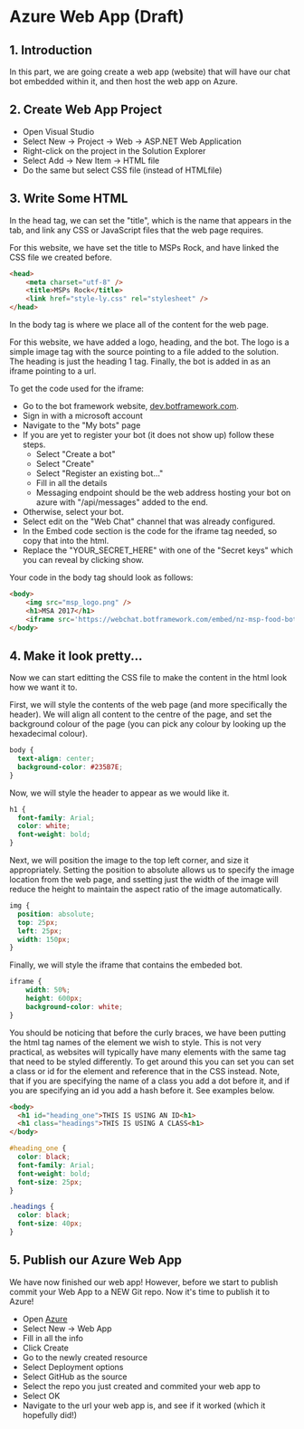 # Azure Web App (Draft)
## 1. Introduction
In this part, we are going create a web app (website) that will have our chat bot embedded within it, and then host the web app on Azure.

## 2. Create Web App Project
* Open Visual Studio
* Select New -> Project -> Web -> ASP.NET Web Application
* Right-click on the project in the Solution Explorer
* Select Add -> New Item -> HTML file
* Do the same but select CSS file (instead of HTMLfile)

## 3. Write Some HTML
In the head tag, we can set the "title", which is the name that appears in the tab, and link any CSS or JavaScript files that the web page requires.

For this website, we have set the title to MSPs Rock, and have linked the CSS file we created before.
```html
<head>
    <meta charset="utf-8" />
    <title>MSPs Rock</title>
    <link href="style-ly.css" rel="stylesheet" />
</head>
```

In the body tag is where we place all of the content for the web page.

For this website, we have added a logo, heading, and the bot. The logo is a simple image tag with the source pointing to a file added to the solution. The heading is just the heading 1 tag. Finally, the bot is added in as an iframe pointing to a url.

To get the code used for the iframe: 
* Go to the bot framework website, [dev.botframework.com](dev.botframework.com).
* Sign in with a microsoft account
* Navigate to the "My bots" page
* If you are yet to register your bot (it does not show up) follow these steps.
  - Select "Create a bot"
  - Select "Create"
  - Select "Register an existing bot..."
  - Fill in all the details
  - Messaging endpoint should be the web address hosting your bot on azure with "/api/messages" added to the end.
* Otherwise, select your bot.
* Select edit on the "Web Chat" channel that was already configured.
* In the Embed code section is the code for the iframe tag needed, so copy that into the html.
* Replace the "YOUR_SECRET_HERE" with one of the "Secret keys" which you can reveal by clicking show.

Your code in the body tag should look as follows:
```html
<body>
    <img src="msp_logo.png" />
    <h1>MSA 2017</h1>
    <iframe src='https://webchat.botframework.com/embed/nz-msp-food-bot?s=2TP8Pglpf2E.cwA.XTg.NJVCqMbLlGEcJsnA9hPZLu12lN64VixaFOwkOrVquVA'></iframe>
</body>
```

## 4. Make it look pretty...
Now we can start editting the CSS file to make the content in the html look how we want it to.

First, we will style the contents of the web page (and more specifically the header). We will align all content to the centre of the page, and set the background colour of the page (you can pick any colour by looking up the hexadecimal colour).
```css
body {
  text-align: center;
  background-color: #235B7E;
}
```

Now, we will style the header to appear as we would like it.
```css
h1 {
  font-family: Arial;
  color: white;
  font-weight: bold;
}
```

Next, we will position the image to the top left corner, and size it appropriately. Setting the position to absolute allows us to specify the image location from the web page, and ssetting just the width of the image will reduce the height to maintain the aspect ratio of the image automatically.
```css
img {
  position: absolute;
  top: 25px;
  left: 25px;
  width: 150px;
}
```

Finally, we will style the iframe that contains the embeded bot.
```css
iframe {
    width: 50%;
    height: 600px;
    background-color: white;
}
```

You should be noticing that before the curly braces, we have been putting the html tag names of the element we wish to style. This is not very practical, as websites will typically have many elements with the same tag that need to be styled differently. To get around this you can set you can set a class or id for the element and reference that in the CSS instead. Note, that if you are specifying the name of a class you add a dot before it, and if you are specifying an id you add a hash before it. See examples below.
```html
<body>
  <h1 id="heading_one">THIS IS USING AN ID<h1>
  <h1 class="headings">THIS IS USING A CLASS<h1>
</body>
```
```css
#heading_one {
  color: black;
  font-family: Arial;
  font-weight: bold;
  font-size: 25px;
}

.headings {
  color: black;
  font-size: 40px;
}
```

## 5. Publish our Azure Web App
We have now finished our web app! However, before we start to publish commit your Web App to a NEW Git repo. 
Now it's time to publish it to Azure!
* Open [Azure](portal.azure.com)
* Select New -> Web App
* Fill in all the info
* Click Create
* Go to the newly created resource
* Select Deployment options
* Select GitHub as the source
* Select the repo you just created and commited your web app to
* Select OK
* Navigate to the url your web app is, and see if it worked (which it hopefully did!)
